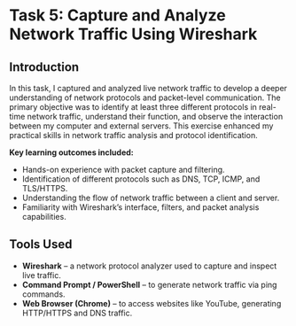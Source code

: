 # Task 5: Capture and Analyze Network Traffic Using Wireshark

## Introduction
In this task, I captured and analyzed live network traffic to develop a deeper understanding of network protocols and packet-level communication. The primary objective was to identify at least three different protocols in real-time network traffic, understand their function, and observe the interaction between my computer and external servers. This exercise enhanced my practical skills in network traffic analysis and protocol identification.

**Key learning outcomes included:**
- Hands-on experience with packet capture and filtering.
- Identification of different protocols such as DNS, TCP, ICMP, and TLS/HTTPS.
- Understanding the flow of network traffic between a client and server.
- Familiarity with Wireshark’s interface, filters, and packet analysis capabilities.

## Tools Used
- **Wireshark** – a network protocol analyzer used to capture and inspect live traffic.
- **Command Prompt / PowerShell** – to generate network traffic via ping commands.
- **Web Browser (Chrome)** – to access websites like YouTube, generating HTTP/HTTPS and DNS traffic.
